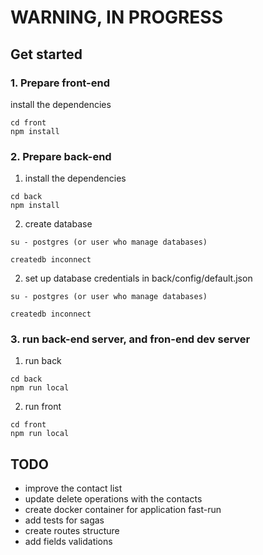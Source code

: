 
# WARNING, IN PROGRESS

## Get started

### 1. Prepare front-end

install the dependencies
```
cd front
npm install
```

### 2. Prepare back-end

1) install the dependencies
```
cd back
npm install
```

2) create database
```
su - postgres (or user who manage databases)

createdb inconnect
```

2) set up database credentials in back/config/default.json
```
su - postgres (or user who manage databases)

createdb inconnect
```

### 3. run back-end server, and fron-end dev server

1) run back
```
cd back
npm run local
```

2) run front
```
cd front
npm run local
```


## TODO
- improve the contact list
- update delete operations with the contacts
- create docker container for application fast-run
- add tests for sagas
- create routes structure
- add fields validations
